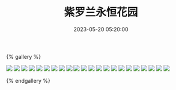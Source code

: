 ﻿---
title: 紫罗兰永恒花园
date: 2023-05-20 05:20:00
comments: false
---

{% gallery %}

![](https://cdn.staticaly.com/gh/1405720461/images@master/Violet_Evergarden/1.webp)
![](https://cdn.staticaly.com/gh/1405720461/images@master/Violet_Evergarden/2.webp)
![](https://cdn.staticaly.com/gh/1405720461/images@master/Violet_Evergarden/3.webp)
![](https://cdn.staticaly.com/gh/1405720461/images@master/Violet_Evergarden/4.webp)
![](https://cdn.staticaly.com/gh/1405720461/images@master/Violet_Evergarden/5.webp)
![](https://cdn.staticaly.com/gh/1405720461/images@master/Violet_Evergarden/6.webp)
![](https://cdn.staticaly.com/gh/1405720461/images@master/Violet_Evergarden/7.webp)
![](https://cdn.staticaly.com/gh/1405720461/images@master/Violet_Evergarden/8.webp)
![](https://cdn.staticaly.com/gh/1405720461/images@master/Violet_Evergarden/9.webp)
![](https://cdn.staticaly.com/gh/1405720461/images@master/Violet_Evergarden/10.webp)
![](https://cdn.staticaly.com/gh/1405720461/images@master/Violet_Evergarden/11.webp)
![](https://cdn.staticaly.com/gh/1405720461/images@master/Violet_Evergarden/12.webp)
![](https://cdn.staticaly.com/gh/1405720461/images@master/Violet_Evergarden/13.webp)
![](https://cdn.staticaly.com/gh/1405720461/images@master/Violet_Evergarden/14.webp)
![](https://cdn.staticaly.com/gh/1405720461/images@master/Violet_Evergarden/15.webp)
![](https://cdn.staticaly.com/gh/1405720461/images@master/Violet_Evergarden/16.webp)
![](https://cdn.staticaly.com/gh/1405720461/images@master/Violet_Evergarden/17.webp)
![](https://cdn.staticaly.com/gh/1405720461/images@master/Violet_Evergarden/18.webp)
![](https://cdn.staticaly.com/gh/1405720461/images@master/Violet_Evergarden/19.webp)
![](https://cdn.staticaly.com/gh/1405720461/images@master/Violet_Evergarden/20.webp)
![](https://cdn.staticaly.com/gh/1405720461/images@master/Violet_Evergarden/21.webp)
![](https://cdn.staticaly.com/gh/1405720461/images@master/Violet_Evergarden/22.webp)

{% endgallery %}
